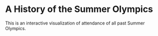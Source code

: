 # A History of the Summer Olympics

This is an interactive visualization of attendance of all past Summer Olympics.
